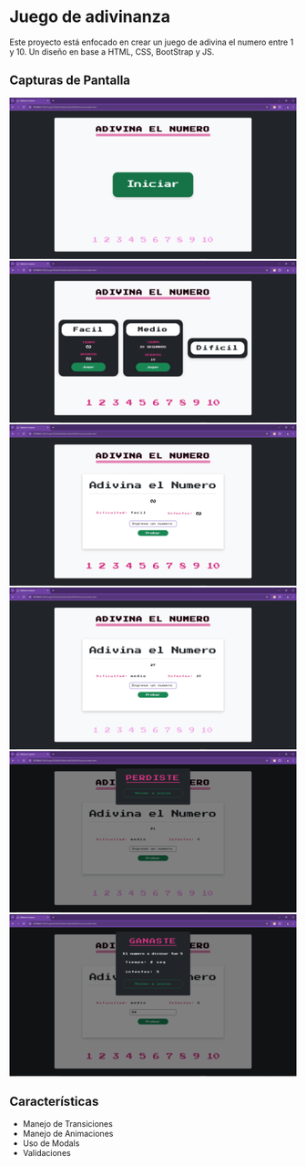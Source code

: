 # Juego de adivinanza

Este proyecto está enfocado en crear un juego de adivina el numero entre 1 y 10. Un diseño en base a HTML, CSS, BootStrap y JS.

## Capturas de Pantalla

![Inicio](./capturas/inicio.png)
![SelectNivel](./capturas/select%20nivel.png)
![Game1](./capturas/game1.png)
![Game2](./capturas/game2.png)
![ModalLoss](./capturas/modal%20Loss.png)
![ModalWin](./capturas/Modal%20Win.png)


## Características

- Manejo de Transiciones
- Manejo de Animaciones
- Uso de Modals
- Validaciones

